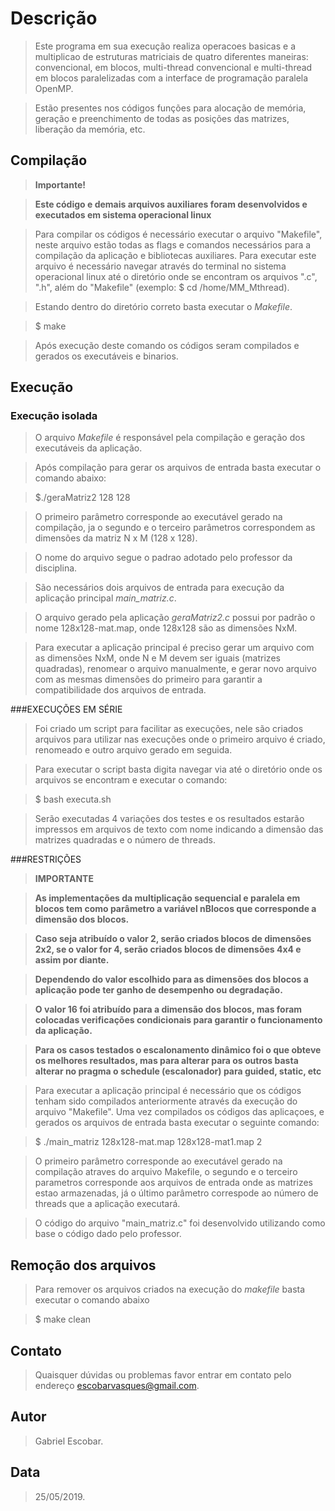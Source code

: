 # Descrição

> Este programa em sua execução realiza operacoes basicas e a multiplicao de estruturas matriciais de quatro diferentes maneiras: convencional, em blocos, multi-thread convencional e multi-thread em blocos paralelizadas com a interface de programação paralela OpenMP. 

> Estão presentes nos códigos funções para alocação de memória, geração e preenchimento de todas as posições das matrizes, liberação da memória, etc.

## Compilação

> __Importante!__

> __Este código e demais arquivos auxiliares foram desenvolvidos e executados em sistema operacional linux__

> Para compilar os códigos é necessário executar o arquivo "Makefile", neste arquivo estão todas as flags e comandos necessários para a compilação da aplicação e bibliotecas auxiliares. Para executar este arquivo é necessário navegar através do terminal no sistema operacional linux até o diretório onde se encontram os arquivos ".c", ".h", além do "Makefile" (exemplo: $ cd /home/MM_Mthread).

> Estando dentro do diretório correto basta executar o *Makefile*.

> $ make

> Após execução deste comando os códigos seram compilados e gerados os executáveis e binarios.

	
## Execução

### Execução isolada

> O arquivo *Makefile* é responsável pela compilação e geração dos executáveis da aplicação.

> Após compilação para gerar os arquivos de entrada basta executar o comando abaixo:

> $./geraMatriz2 128 128

> O primeiro parâmetro corresponde ao executável gerado na compilação, ja o segundo e o terceiro parâmetros correspondem as dimensões da matriz N x M (128 x 128).

> O nome do arquivo segue o padrao adotado pelo professor da disciplina.

> São necessários dois arquivos de entrada para execução da aplicação principal *main_matriz.c*.

> O arquivo gerado pela aplicação *geraMatriz2.c* possui por padrão o nome 128x128-mat.map, onde 128x128 são as dimensões NxM.

> Para executar a aplicação principal é preciso gerar um arquivo com as dimensões NxM, onde N e M devem ser iguais (matrizes quadradas), renomear o arquivo manualmente, e gerar novo arquivo com as mesmas dimensões do primeiro para garantir a compatibilidade dos arquivos de entrada.

###EXECUÇÕES EM SÉRIE

> Foi criado um script para facilitar as execuções, nele são criados arquivos para utilizar nas execuções onde o primeiro arquivo é criado, renomeado e outro arquivo gerado em seguida.

> Para executar o script basta digita navegar via até o diretório onde os arquivos se encontram e executar o comando:

> $ bash executa.sh

> Serão executadas 4 variações dos testes e os resultados estarão impressos em arquivos de texto com nome indicando a dimensão das matrizes quadradas e o número de threads.

###RESTRIÇÕES

> __IMPORTANTE__

> __As implementações da multiplicação sequencial e paralela em blocos tem como parâmetro a variável nBlocos que corresponde a dimensão dos blocos.__

> __Caso seja atribuído o valor 2, serão criados blocos de dimensões 2x2, se o valor for 4, serão criados blocos de dimensões 4x4 e assim por diante.__

> __Dependendo do valor escolhido para as dimensões dos blocos a aplicação pode ter ganho de desempenho ou degradação.__

> __O valor 16 foi atribuído para a dimensão dos blocos, mas foram colocadas verificações condicionais para garantir o funcionamento da aplicação.__

> __Para os casos testados o escalonamento dinâmico foi o que obteve os melhores resultados, mas para alterar para os outros basta alterar no pragma o schedule (escalonador) para guided, static, etc__


> Para executar a aplicação principal é necessário que os códigos tenham sido compilados anteriormente através da execução do arquivo "Makefile". Uma vez compilados os códigos das aplicaçoes, e gerados os arquivos de entrada basta executar o seguinte comando:

> $ ./main_matriz 128x128-mat.map 128x128-mat1.map 2

> O primeiro parâmetro corresponde ao executável gerado na compilação atraves do arquivo Makefile, o segundo e o terceiro parametros corresponde aos arquivos de entrada onde as matrizes estao armazenadas, já o último parâmetro correspode ao número de threads que a aplicação executará. 


> O código do arquivo "main_matriz.c" foi desenvolvido utilizando como base o código dado pelo professor. 


## Remoção dos arquivos

> Para remover os arquivos criados na execução do *makefile* basta executar o comando abaixo

> $ make clean 


## Contato

> Quaisquer dúvidas ou problemas favor entrar em contato pelo endereço escobarvasques@gmail.com.

## Autor

> Gabriel Escobar.

## Data
> 25/05/2019.
